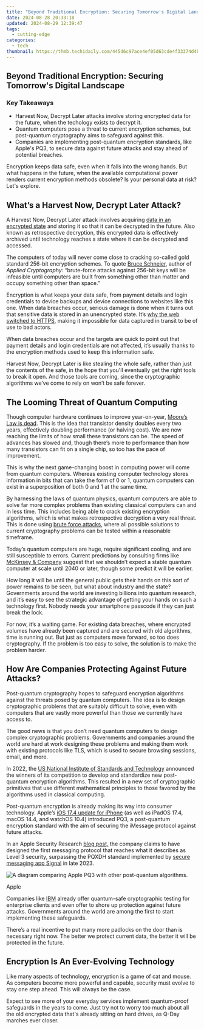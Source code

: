 ```yaml
---
title: "Beyond Traditional Encryption: Securing Tomorrow's Digital Landscape"
date: 2024-08-28 20:33:18
updated: 2024-08-29 12:39:47
tags:
  - cutting-edge
categories:
  - tech
thumbnail: https://thmb.techidaily.com/445d6c97ace4ef05d63cde4f33374d4b0783e76d1e91d61e1ddb527be75674b2.jpg
---
```


## Beyond Traditional Encryption: Securing Tomorrow's Digital Landscape

### Key Takeaways

* Harvest Now, Decrypt Later attacks involve storing encrypted data for the future, when the techology exists to decrypt it.
* Quantum computers pose a threat to current encryption schemes, but post-quantum cryptography aims to safeguard against this.
* Companies are implementing post-quantum encryption standards, like Apple's PQ3, to secure data against future attacks and stay ahead of potential breaches.

 Encryption keeps data safe, even when it falls into the wrong hands. But what happens in the future, when the available computational power renders current encryption methods obsolete? Is your personal data at risk? Let's explore.

##  What’s a Harvest Now, Decrypt Later Attack?

 A Harvest Now, Decrypt Later attack involves acquiring [data in an encrypted state](https://facebook-video-share.techidaily.com/the-essential-guide-to-youtube-video-lighting-tips-for-2024/) and storing it so that it can be decrypted in the future. Also known as retrospective decryption, this encrypted data is effectively archived until technology reaches a state where it can be decrypted and accessed.

 The computers of today will never come close to cracking so-called gold standard 256-bit encryption schemes. To quote [Bruce Schneier](https://www.schneier.com/blog/archives/2009/09/the%5Fdoghouse%5Fcr.html), author of _Applied Cryptography_: “brute-force attacks against 256-bit keys will be infeasible until computers are built from something other than matter and occupy something other than space.”

 Encryption is what keeps your data safe, from payment details and login credentials to device backups and device connections to websites like this one. When data breaches occur, serious damage is done when it turns out that sensitive data is stored in an unencrypted state. It’s [why the web switched to HTTPS](https://android-location.techidaily.com/getting-the-pokemon-go-gps-signal-not-found-11-error-in-sony-xperia-10-v-drfone-by-drfone-virtual/), making it impossible for data captured in transit to be of use to bad actors.

 When data breaches occur and the targets are quick to point out that payment details and login credentials are not affected, it’s usually thanks to the encryption methods used to keep this information safe.

 Harvest Now, Decrypt Later is like stealing the whole safe, rather than just the contents of the safe, in the hope that you'll eventually get the right tools to break it open. And those tools are coming, since the cryptographic algorithms we’ve come to rely on won’t be safe forever.

##  The Looming Threat of Quantum Computing

 Though computer hardware continues to improve year-on-year, [Moore’s Law is dead](https://blog-min.techidaily.com/how-to-remove-google-frp-lock-on-huawei-by-drfone-android-unlock-remove-google-frp/). This is the idea that transistor density doubles every two years, effectively doubling performance (or halving cost). We are now reaching the limits of how small these transistors can be. The speed of advances has slowed and, though there’s more to performance than how many transistors can fit on a single chip, so too has the pace of improvement.

 This is why the next game-changing boost in computing power will come from quantum computers. Whereas existing computer technology stores information in bits that can take the form of 0 or 1, quantum computers can exist in a superposition of both 0 and 1 at the same time.

 By harnessing the laws of quantum physics, quantum computers are able to solve far more complex problems than existing classical computers can and in less time. This includes being able to crack existing encryption algorithms, which is what makes retrospective decryption a very real threat. This is done using [brute force attacks](https://discover-best.techidaily.com/integrating-hyperautomation-with-sap-cloud-revolutionizing-the-financial-industry-through-abbyy-solutions/), where all possible solutions to current cryptography problems can be tested within a reasonable timeframe.

 Today’s quantum computers are huge, require significant cooling, and are still susceptible to errors. Current predictions by consulting firms like [McKinsey & Company](https://www.mckinsey.com/capabilities/mckinsey-digital/our-insights/tech-forward/is-winter-coming-quantum-computings-trajectory-in-the-years-ahead) suggest that we shouldn’t expect a stable quantum computer at scale until 2040 or later, though some predict it will be earlier.

 How long it will be until the general public gets their hands on this sort of power remains to be seen, but what about industry and the state? Governments around the world are investing billions into quantum research, and it’s easy to see the strategic advantage of getting your hands on such a technology first. Nobody needs your smartphone passcode if they can just break the lock.

 For now, it’s a waiting game. For existing data breaches, where encrypted volumes have already been captured and are secured with old algorithms, time is running out. But just as computers move forward, so too does cryptography. If the problem is too easy to solve, the solution is to make the problem harder.

##  How Are Companies Protecting Against Future Attacks?

 Post-quantum cryptography hopes to safeguard encryption algorithms against the threats posed by quantum computers. The idea is to design cryptographic problems that are suitably difficult to solve, even with computers that are vastly more powerful than those we currently have access to.

 The good news is that you don’t need quantum computers to design complex cryptographic problems. Governments and companies around the world are hard at work designing these problems and making them work with existing protocols like TLS, which is used to secure browsing sessions, email, and more.

 In 2022, the [US National Institute of Standards and Technology](https://csrc.nist.gov/projects/post-quantum-cryptography) announced the winners of its competition to develop and standardize new post-quantum encryption algorithms. This resulted in a new set of cryptographic primitives that use different mathematical principles to those favored by the algorithms used in classical computing.

 Post-quantum encryption is already making its way into consumer technology. Apple’s [iOS 17.4 update for iPhone](https://apple-account.techidaily.com/in-2024-forgot-your-apple-id-password-and-email-on-iphone-8-heres-the-best-fixes-by-drfone-ios/) (as well as iPadOS 17.4, macOS 14.4, and watchOS 10.4) introduced PQ3, a post-quantum encryption standard with the aim of securing the iMessage protocol against future attacks.

 In an Apple Security Research [blog post,](https://security.apple.com/blog/imessage-pq3/) the company claims to have designed the first messaging protocol that reaches what it describes as Level 3 security, surpassing the PQXDH standard implemented by [secure messaging app Signal](https://vp-tips.techidaily.com/updated-master-your-livestream-essential-tips-for-top-9-filters/) in late 2023.

![A diagram comparing Apple PQ3 with other post-quantum algorithms.](https://static1.howtogeekimages.com/wordpress/wp-content/uploads/2024/04/screenshot-2024-04-04-at-15-04-57.png) 

Apple

 Companies like [IBM](https://www.ibm.com/quantum/quantum-safe) already offer quantum-safe cryptographic testing for enterprise clients and even offer to shore up protection against future attacks. Governments around the world are among the first to start implementing these safeguards.

 There’s a real incentive to put many more padlocks on the door than is necessary right now. The better we protect current data, the better it will be protected in the future.

##  Encryption Is An Ever-Evolving Technology

 Like many aspects of technology, encryption is a game of cat and mouse. As computers become more powerful and capable, security must evolve to stay one step ahead. This will always be the case.

 Expect to see more of your everyday services implement quantum-proof safeguards in the years to come. Just try not to worry too much about all the old encrypted data that's already sitting on hard drives, as Q-Day marches ever closer.

<ins class="adsbygoogle"
     style="display:block"
     data-ad-format="autorelaxed"
     data-ad-client="ca-pub-7571918770474297"
     data-ad-slot="1223367746"></ins>



<ins class="adsbygoogle"
     style="display:block"
     data-ad-client="ca-pub-7571918770474297"
     data-ad-slot="8358498916"
     data-ad-format="auto"
     data-full-width-responsive="true"></ins>
